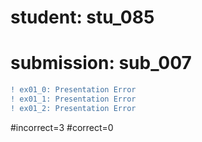 # student: stu_085
# submission: sub_007

```diff
! ex01_0: Presentation Error
! ex01_1: Presentation Error
! ex01_2: Presentation Error
```
#incorrect=3
#correct=0
